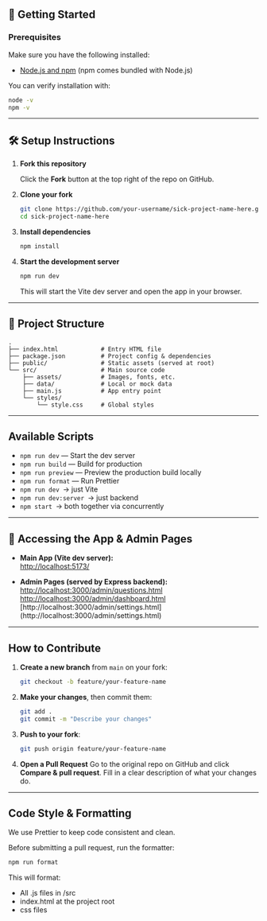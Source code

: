 ## 🚀 Getting Started

### Prerequisites

Make sure you have the following installed:

- [Node.js and npm](https://nodejs.org/) (npm comes bundled with Node.js)

You can verify installation with:

```bash
node -v
npm -v
```

---

## 🛠️ Setup Instructions

1. **Fork this repository**

   Click the **Fork** button at the top right of the repo on GitHub.

2. **Clone your fork**

   ```bash
   git clone https://github.com/your-username/sick-project-name-here.git
   cd sick-project-name-here
   ```

3. **Install dependencies**

   ```bash
   npm install
   ```

4. **Start the development server**

   ```bash
   npm run dev
   ```

   This will start the Vite dev server and open the app in your browser.

---

## 📁 Project Structure

```
.
├── index.html            # Entry HTML file
├── package.json          # Project config & dependencies
├── public/               # Static assets (served at root)
└── src/                  # Main source code
    ├── assets/           # Images, fonts, etc.
    ├── data/             # Local or mock data
    ├── main.js           # App entry point
    └── styles/
        └── style.css     # Global styles
```

---

## Available Scripts

- `npm run dev` — Start the dev server
- `npm run build` — Build for production
- `npm run preview` — Preview the production build locally
- `npm run format` — Run Prettier
- `npm run dev `→ just Vite
- `npm run dev:server `→ just backend
- `npm start `→ both together via concurrently

---

## 🔗 Accessing the App & Admin Pages

- **Main App (Vite dev server):**  
  [http://localhost:5173/](http://localhost:5173/)

- **Admin Pages (served by Express backend):**  
  [http://localhost:3000/admin/questions.html](http://localhost:3000/admin/questions.html)  
  [http://localhost:3000/admin/dashboard.html](http://localhost:3000/admin/dashboard.html)  
  [http://localhost:3000/admin/settings.html] (http://localhost:3000/admin/settings.html)

---

## How to Contribute

1. **Create a new branch** from `main` on your fork:

   ```bash
   git checkout -b feature/your-feature-name
   ```

2. **Make your changes**, then commit them:

   ```bash
   git add .
   git commit -m "Describe your changes"
   ```

3. **Push to your fork**:

   ```bash
   git push origin feature/your-feature-name
   ```

4. **Open a Pull Request**
   Go to the original repo on GitHub and click **Compare & pull request**. Fill in a clear description of what your changes do.

---

## Code Style & Formatting

We use Prettier to keep code consistent and clean.

Before submitting a pull request, run the formatter:

```bash
npm run format
```

This will format:

- All .js files in /src
- index.html at the project root
- css files
